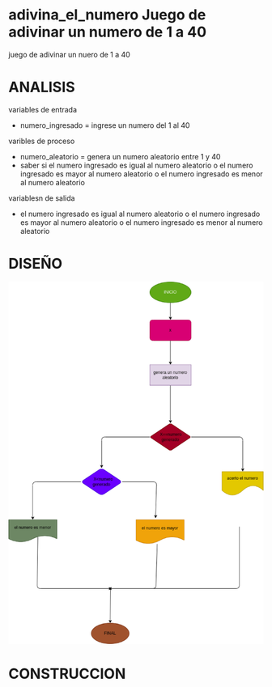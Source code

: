 # adivina_el_numero Juego de adivinar un numero de 1 a 40 
juego de adivinar un nuero de 1 a 40

# ANALISIS
 variables de entrada 
 - numero_ingresado = ingrese un numero del 1 al 40
 
  varibles de proceso
- numero_aleatorio = genera un numero aleatorio entre 1 y 40
- saber si el numero ingresado es igual al numero aleatorio o el numero ingresado es mayor al numero aleatorio o el numero ingresado es menor al numero aleatorio 
   
variablesn de salida 
   
- el numero ingresado es igual al numero aleatorio o el numero ingresado es mayor al numero aleatorio o el numero ingresado es menor al numero aleatorio 
   
# DISEÑO 
![Diagrama de flujo](diagrama.png "diagrama de flujo")
   
# CONSTRUCCION 